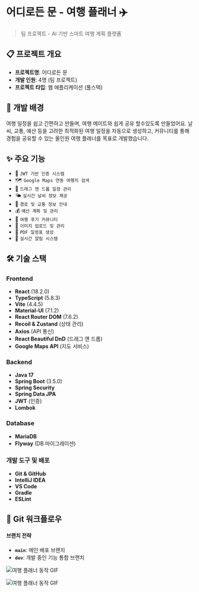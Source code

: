 # 어디로든 문 - 여행 플래너 ✈️
> 팀 프로젝트 - AI 기반 스마트 여행 계획 플랫폼

## 📋 프로젝트 개요
-   **프로젝트명**: 어디로든 문
-   **개발 인원**: 4명 (팀 프로젝트)
-   **프로젝트 타입**: 웹 애플리케이션 (풀스택)

## 🎯 개발 배경
여행 일정을 쉽고 간편하고 만들며, 여행 메이트와 쉽게 공유 할수있도록 만들었어요. 
날씨, 교통, 예산 등을 고려한 최적화된 여행 일정을 자동으로 생성하고, 커뮤니티를 통해 경험을 공유할 수 있는 올인원 여행 플래너를 목표로 개발했습니다. 

## ✨ 주요 기능
-   🔐 `JWT 기반 인증 시스템`
-   🗺️ `Google Maps 연동 여행지 검색`
-   📅 `드래그 앤 드롭 일정 관리`
-   🌤️ `실시간 날씨 정보 제공`
-   🚗 `경로 및 교통 정보 안내`
-   💰 `예산 계획 및 관리`
-   💬 `여행 후기 커뮤니티`
-   📸 `이미지 업로드 및 관리`
-   📄 `PDF 일정표 생성`
-   🔔 `실시간 알림 시스템`

## 🛠️ 기술 스택

### Frontend
-   **React** (18.2.0)
-   **TypeScript** (5.8.3)
-   **Vite** (4.4.5)
-   **Material-UI** (7.1.2)
-   **React Router DOM** (7.6.2)
-   **Recoil & Zustand** (상태 관리)
-   **Axios** (API 통신)
-   **React Beautiful DnD** (드래그 앤 드롭)
-   **Google Maps API** (지도 서비스)

### Backend
-   **Java 17**
-   **Spring Boot** (3.5.0)
-   **Spring Security**
-   **Spring Data JPA**
-   **JWT** (인증)
-   **Lombok**

### Database
-   **MariaDB**
-   **Flyway** (DB 마이그레이션)

### 개발 도구 및 배포
-   **Git & GitHub**
-   **IntelliJ IDEA**
-   **VS Code**
-   **Gradle**
-   **ESLint**

## 🌟 Git 워크플로우

#### 브랜치 전략
-   **`main`**: 메인 배포 브랜치
-   **`dev`**: 개발 중인 기능 통합 브랜치


![여행 플래너 동작 GIF](./images/tourplanner.gif)

![여행 플래너 동작 GIF](https://github.com/ojieunyango/TourPlanner_TeamProject/raw/main/images/tourplanner.gif)







